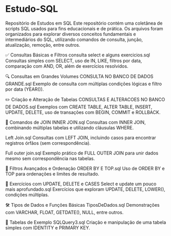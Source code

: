 # Estudo-SQL
Repositório de Estudos em SQL
Este repositório contém uma coletânea de scripts SQL usados para fins educacionais e de prática. Os arquivos foram organizados para explorar diversos conceitos fundamentais e intermediários do SQL, utilizando comandos de consulta, junção, atualização, remoção, entre outros.


✅ Consultas Básicas e Filtros
consulta select e alguns exercicios.sql
Consultas simples com SELECT, uso de IN, LIKE, filtros por data, comparação com AND, OR, além de exercícios resolvidos.

🔍 Consultas em Grandes Volumes
CONSULTA NO BANCO DE DADOS GRANDE.sql
Exemplo de consulta com múltiplas condições lógicas e filtro por data (YEAR()).

✏️ Criação e Alteração de Tabelas
CONSULTAS E ALTERACOES NO BANCO DE DADOS.sql
Exemplos com CREATE TABLE, ALTER TABLE, INSERT, UPDATE, DELETE, uso de transações com BEGIN, COMMIT e ROLLBACK.

🔗 Comandos de JOIN
INNER JOIN.sql
Consultas com INNER JOIN, combinando múltiplas tabelas e utilizando cláusulas WHERE.

Left Join.sql
Consultas com LEFT JOIN, incluindo casos para encontrar registros órfãos (sem correspondência).

Full outer join.sql
Exemplo prático de FULL OUTER JOIN para unir dados mesmo sem correspondência nas tabelas.

📌 Filtros Avançados e Ordenação
ORDER BY E TOP.sql
Uso de ORDER BY e TOP para ordenações e limites de resultado.

🧪 Exercícios com UPDATE, DELETE e CASES
Select e update um pouco mais aprofundado.sql
Exercícios que exploram UPDATE, DELETE, LOWER(), condições múltiplas.

🛠️ Tipos de Dados e Funções Básicas
TiposDeDados.sql
Demonstrações com VARCHAR, FLOAT, GETDATE(), NULL, entre outros.

🧾 Tabelas de Exemplo
SQLQuery3.sql
Criação e manipulação de uma tabela simples com IDENTITY e PRIMARY KEY.


